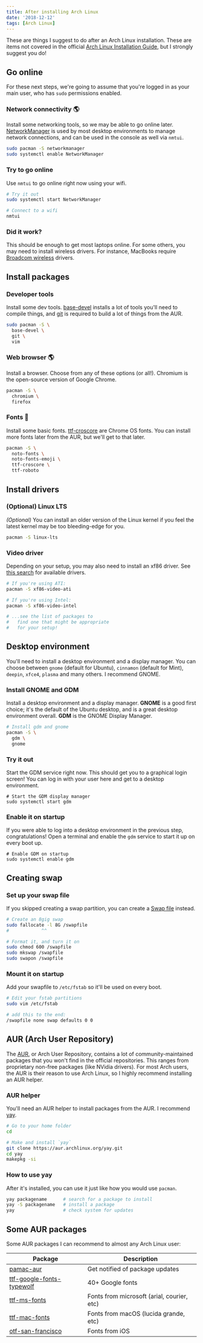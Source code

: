 ```yaml
---
title: After installing Arch Linux
date: '2018-12-12'
tags: [Arch Linux]
---
```


These are things I suggest to do after an Arch Linux installation. These are items not covered in the official [Arch Linux Installation Guide](https://wiki.archlinux.org/index.php/Installation_guide#Network_configuration), but I strongly suggest you do!

<next-block title="Let's get started."></next-block>

## Go online

For these next steps, we're going to assume that you're logged in as your main user, who has `sudo` permissions enabled.

### Network connectivity 🌎

<!-- {.-literate-style} -->

Install some networking tools, so we may be able to go online later. [NetworkManager](https://wiki.archlinux.org/index.php/NetworkManager) is used by most desktop environments to manage network connections, and can be used in the console as well via `nmtui`.

```sh
sudo pacman -S networkmanager
sudo systemctl enable NetworkManager
```

### Try to go online

<!-- {.-literate-style} -->

Use `nmtui` to go online right now using your wifi.

```sh
# Try it out
sudo systemctl start NetworkManager

# Connect to a wifi
nmtui
```

### Did it work?

<!-- {.-literate-style} -->

This should be enough to get most laptops online. For some others, you may need to install wireless drivers. For instance, MacBooks require [Broadcom wireless](https://wiki.archlinux.org/index.php/Broadcom_wireless) drivers.

<next-block title="Let's install some apps."></next-block>

## Install packages

### Developer tools

<!-- {.-literate-style} -->

Install some dev tools. [base-devel] installs a lot of tools you'll need to compile things, and [git] is required to build a lot of things from the AUR.

```sh
sudo pacman -S \
  base-devel \
  git \
  vim
```

[base-devel]: https://www.archlinux.org/groups/x86_64/base-devel/
[git]: https://www.archlinux.org/packages/extra/x86_64/git/

### Web browser 🌎

<!-- {.-literate-style} -->

Install a browser. Choose from any of these options (or all!). Chromium is the open-source version of Google Chrome.

```sh
pacman -S \
  chromium \
  firefox
```

### Fonts 💅

<!-- {.-literate-style} -->

Install some basic fonts. [ttf-croscore] are Chrome OS fonts. You can install more fonts later from the AUR, but we'll get to that later.

[ttf-croscore]: https://www.archlinux.org/packages/extra/any/ttf-croscore/

```sh
pacman -S \
  noto-fonts \
  noto-fonts-emoji \
  ttf-croscore \
  ttf-roboto
```

<next-block title="Let's install some drivers."></next-block>

## Install drivers

### (Optional) Linux LTS

<!-- {.-literate-style} -->

_(Optional)_ You can install an older version of the Linux kernel if you feel the latest kernel may be too bleeding-edge for you.

```sh
pacman -S linux-lts
```

### Video driver

<!-- {.-literate-style} -->

Depending on your setup, you may also need to install an xf86 driver. See [this search](https://www.archlinux.org/packages/?sort=&q=xf86-video&maintainer=&flagged=) for available drivers.

```sh
# If you're using ATI:
pacman -S xf86-video-ati

# If you're using Intel:
pacman -S xf86-video-intel

# ...see the list of packages to
#   find one that might be appropriate
#   for your setup!
```

<next-block title="Let's install a desktop environment."></next-block>

## Desktop environment

You'll need to install a desktop environment and a display manager. You can choose between `gnome` (default for Ubuntu), `cinnamon` (default for Mint), `deepin`, `xfce4`, `plasma` and many others. I recommend GNOME.

### Install GNOME and GDM

<!-- {.-literate-style} -->

Install a desktop environment and a display manager. **GNOME** is a good first choice; it's the default of the Ubuntu desktop, and is a great desktop environment overall. **GDM** is the GNOME Display Manager.

```sh
# Install gdm and gnome
pacman -S \
  gdm \
  gnome
```

### Try it out

<!-- {.-literate-style} -->

Start the GDM service right now. This should get you to a graphical login screen! You can log in with your user here and get to a desktop environment.

```
# Start the GDM display manager
sudo systemctl start gdm
```

### Enable it on startup

<!-- {.-literate-style} -->

If you were able to log into a desktop environment in the previous step, congratulations! Open a terminal and enable the `gdm` service to start it up on every boot up.

```
# Enable GDM on startup
sudo systemctl enable gdm
```

<next-block title="Let's set up your swap file."></next-block>

## Creating swap

### Set up your swap file

<!-- {.-literate-style} -->

If you skipped creating a swap partition, you can create a [Swap file](https://wiki.archlinux.org/index.php/Swap#Swap_file) instead.

```sh
# Create an 8gig swap
sudo fallocate -l 8G /swapfile
#            ^^

# Format it, and turn it on
sudo chmod 600 /swapfile
sudo mkswap /swapfile
sudo swapon /swapfile
```

### Mount it on startup

<!-- {.-literate-style} -->

Add your swapfile to `/etc/fstab` so it'll be used on every boot.

```sh
# Edit your fstab partitions
sudo vim /etc/fstab
```

```sh
# add this to the end:
/swapfile none swap defaults 0 0
```

<next-block title="What is the Arch User Repository?"></next-block>

## AUR (Arch User Repository)

The [AUR], or Arch User Repository, contains a lot of community-maintained packages that you won't find in the official repositories. This ranges from proprietary non-free packages (like NVidia drivers). For most Arch users, the AUR is their reason to use Arch Linux, so I highly recommend installing an AUR helper.

[aur]: https://aur.archlinux.org/packages/

### AUR helper

<!-- {.-literate-style} -->

You'll need an AUR helper to install packages from the AUR. I recommend [yay](https://github.com/Jguer/yay).

```sh
# Go to your home folder
cd

# Make and install `yay`
git clone https://aur.archlinux.org/yay.git
cd yay
makepkg -si
```

### How to use yay

<!-- {.-literate-style} -->

After it's installed, you can use it just like how you would use `pacman`.

```sh
yay packagename      # search for a package to install
yay -S packagename   # install a package
yay                  # check system for updates
```

<next-block title="What can I install from the AUR?"></next-block>

## Some AUR packages

Some AUR packages I can recommend to almost any Arch Linux user:

| Package                                                                                    | Description                                |
| ------------------------------------------------------------------------------------------ | ------------------------------------------ |
| [pamac-aur](https://aur.archlinux.org/packages/pamac-aur/)                                 | Get notified of package updates            |
| [ttf-google-fonts-typewolf](https://aur.archlinux.org/packages/ttf-google-fonts-typewolf/) | 40+ Google fonts                           |
| [ttf-ms-fonts](https://aur.archlinux.org/packages/ttf-ms-fonts/)                           | Fonts from microsoft (arial, courier, etc) |
| [ttf-mac-fonts](https://aur.archlinux.org/packages/ttf-mac-fonts/)                         | Fonts from macOS (lucida grande, etc)      |
| [otf-san-francisco](https://aur.archlinux.org/packages/otf-san-francisco)                  | Fonts from iOS                             |

<!-- {.-wide} -->
